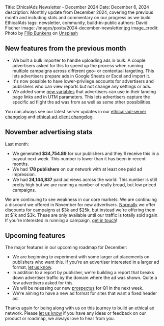 Title: EthicalAds Newsletter - December 2024
Date: December 6, 2024
description: Monthly update from December 2024, covering the previous month and including stats and commentary on our progress as we build EthicalAds
tags: newsletter, community, build-in-public
authors: David Fischer
image: /images/posts/2024-december-newsletter.jpg
image_credit: <span>Photo by <a href="https://unsplash.com/@thebeardbe?utm_content=creditCopyText&utm_medium=referral&utm_source=unsplash">Filip Bunkens</a> on <a href="https://unsplash.com/photos/road-covered-by-snow-near-vehicle-traveling-at-daytime-R5SrmZPoO40?utm_content=creditCopyText&utm_medium=referral&utm_source=unsplash">Unsplash</a></span>


## New features from the previous month

* We built a bulk importer to handle uploading ads in bulk.
  A couple advertisers asked for this to speed up the process
  when running multiple campaigns across different geo- or contextual targeting.
  This lets advertisers prepare ads in Google Sheets or Excel and import it.
* It's now possible to have lower-privilege accounts for advertisers and publishers
  who can view reports but not change any settings or ads.
* We added some [new variables]({filename}../pages/learning-hub/advertiser-guide.md#measuring-conversions)
  that advertisers can use in their landing page links and in UTM parameters.
  This lets advertisers capture the specific ad flight the ad was from
  as well as some other possibilities.

You can always see our latest server updates in our
[ethical-ad-server changelog](https://ethical-ad-server.readthedocs.io/en/latest/developer/changelog.html)
and [ethical-ad-client changelog](https://ethical-ad-client.readthedocs.io/en/latest/changelog.html).


## November advertising stats

[comment]: https://server.ethicalads.io/publisher/all/report/?start_date=2024-11-01&end_date=2024-11-30

Last month:

* We generated **$34,754.89** for our publishers and they'll receive this in a payout next week.
  This number is lower than it has been in recent months.
* We had **178 publishers** on our network with at least one paid ad impression.
* We had **24,144,837** paid ad views across the world.
  This number is still pretty high but we are running a number of really broad,
  but low priced campaigns.

We are continuing to see weakness in our core markets.
We are continuing a discount we offered in November for new advertisers.
[Normally]({filename}../pages/advertisers-pricing.md) we offer discounts
for campaigns at $3k and $25k,
but instead we're offering them at $1k and $3k.
These are only available until our traffic is totally sold again.
If you're interested in running a campaign, [get in touch]({filename}../pages/advertisers.md#inbound-form)!


## Upcoming features

The major features in our upcoming roadmap for December:


* We are beginning to experiment with some larger ad placements on publishers who want this.
  If you're an advertiser interested in a larger ad format,
  [let us know]({filename}../pages/advertisers.md#inbound-form).
* In addition to a report by publisher, we're building a report that breaks down advertiser traffic
  by the domain where the ad was shown. Quite a few advertisers asked for this.
* We will be releasing our new
  [prospectus]({static}../prospectus/ethicalads-advertiser-prospectus.pdf)
  for Q1 in the next week.
* We're aiming to have a new ad format for sites that want a fixed header ad.


Thanks again for being along with us on this journey to build an ethical ad network.
Please [let us know]({filename}../pages/contact.md) if you have any ideas or feedback on our product or roadmap,
we always love to hear from you.
